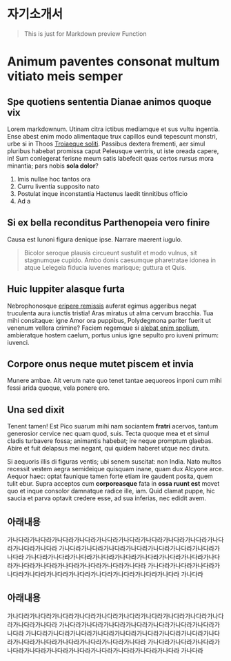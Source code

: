 <h1>자기소개서</h1>

> This is just for Markdown preview Function

# Animum paventes consonat multum vitiato meis semper

## Spe quotiens sententia Dianae animos quoque vix

Lorem markdownum. Utinam citra ictibus mediamque et sus vultu ingentia. Ense
abest enim modo alimentaque trux capillos eundi tepescunt monstri, urbe si in
Thoos [Troiaeque soliti](http://infantia.org/muneredis.html). Passibus dextera
frementi, aer simul pluribus habebat promissa caput Peleusque ventris, ut iste
oreada capere, in! Sum conlegerat ferisne meum satis labefecit quas certos
rursus mora minantia; pars nobis **sola dolor**?

1. Imis nullae hoc tantos ora
2. Curru liventia supposito nato
3. Postulat inque inconstantia Hactenus laedit tinnitibus officio
4. Ad a

## Si ex bella reconditus Parthenopeia vero finire

Causa est Iunoni figura denique ipse. Narrare maerent iugulo.

> Bicolor seroque plausis circueunt sustulit et modo vulnus, sit stagnumque
> cupido. Ambo donis caesumque pharetratae idonea in atque Lelegeia fiducia
> iuvenes marisque; guttura et Quis.

## Huic Iuppiter alasque furta

Nebrophonosque [eripere remissis](http://et.net/) auferat egimus aggeribus negat
truculenta aura iunctis tristia! Aras miratus ut alma cervum bracchia. Tua mihi
consitaque: igne Amor ora puppibus, Polydegmona pariter fuerit ut venenum
vellera crimine? Faciem regemque si [alebat enim
spolium](http://vestigia-sua.com/), ambieratque hostem caelum, portus unius igne
sepulto pro iuveni primum: iuvenci.

## Corpore onus neque mutet piscem et invia

Munere ambae. Ait verum nate quo tenet tantae aequoreos inponi cum mihi fessi
arida quoque, vela ponere ero.

## Una sed dixit

Tenent tamen! Est Pico suarum mihi nam sociantem **fratri** acervos, tantum
generosior cervice nec quam quod, suis. Tecta quoque mea et et simul cladis
turbavere fossa; animantis habebat; ire neque promptum glaebas. Abire et fuit
delapsus mei negant, qui quidem haberet utque nec diruta.

Si aequoris illis di figuras ventis; ubi senem suscitat: non India. Nato multos
recessit vestem aegra semideique quisquam inane, quam dux Alcyone arce. Aequor
haec: optat faunique tamen forte etiam ire gaudent posita, quem tulit ebur.
Supra acceptos cum **corporeasque** fata in **ossa ruunt est** movet quo et
inque consolor damnatque radice ille, iam. Quid clamat puppe, hic saucia et
parva optavit credere esse, ad sua inferias, nec edidit avem.

## 아래내용

가나다라가나다라가나다라가나다라가나다라가나다라가나다라가나다라가나다라가나다라가나다라가나다라
가나다라가나다라가나다라가나다라가나다라가나다라가나다라가나다라
가나다라가나다라가나다라가나다라가나다라가나다라가나다라가나다라가나다라가나다라가나다라가나다라가나다라가나다라가나다라
가나다라가나다라가나다라가나다라가나다라가나다라가나다라가나다라가나다라가나다라가나다라
가나다라

## 아래내용

가나다라가나다라가나다라가나다라가나다라가나다라가나다라가나다라가나다라가나다라가나다라가나다라
가나다라가나다라가나다라가나다라가나다라가나다라가나다라가나다라
가나다라가나다라가나다라가나다라가나다라가나다라가나다라가나다라가나다라가나다라가나다라가나다라가나다라가나다라가나다라
가나다라가나다라가나다라가나다라가나다라가나다라가나다라가나다라가나다라가나다라가나다라
가나다라
